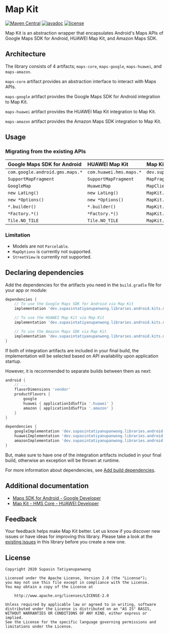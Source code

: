 # Map Kit

[![Maven Central](https://maven-badges.herokuapp.com/maven-central/dev.supasintatiyanupanwong.libraries.android.kits.maps/maps-core/badge.svg)](https://search.maven.org/search?q=g:dev.supasintatiyanupanwong.libraries.android.kits.maps)
[![javadoc](https://javadoc.io/badge2/dev.supasintatiyanupanwong.libraries.android.kits.maps/maps-core/javadoc.svg)](https://javadoc.io/doc/dev.supasintatiyanupanwong.libraries.android.kits.maps/maps-core)
[![license](https://img.shields.io/github/license/SupasinTatiyanupanwong/map-kit-android.svg)](https://www.apache.org/licenses/LICENSE-2.0)

Map Kit is an abstraction wrapper that encapsulates Android's Maps APIs of Google Maps SDK for Android, HUAWEI Map Kit, and Amazon Maps SDK.

## Architecture

The library consists of 4 artifacts; `maps-core`, `maps-google`, `maps-huawei`, and `maps-amazon`.

`maps-core` artifact provides an abstraction interface to interact with Maps APIs.

`maps-google` artifact provides the Google Maps SDK for Android integration to Map Kit.

`maps-huawei` artifact provides the HUAWEI Map Kit integration to Map Kit.

`maps-amazon` artifact provides the Amazon Maps SDK integration to Map Kit.

## Usage

### Migrating from the existing APIs

| Google Maps SDK for Android       | HUAWEI Map Kit            | Map Kit                                                      |
|:--------------------------------- |:------------------------- |:------------------------------------------------------------ |
| ``com.google.android.gms.maps.*`` | ``com.huawei.hms.maps.*`` | ``dev.supasintatiyanupanwong.libraries.android.kits.maps.*`` |
| ``SupportMapFragment``            | ``SupportMapFragment``    | ``MapFragment``                                              |
| ``GoogleMap``                     | ``HuaweiMap``             | ``MapClient``                                                |
| ``new LatLng()``                  | ``new LatLng()``          | ``MapKit.newLatLng()``                                       |
| ``new *Options()``                | ``new *Options()``        | ``MapKit.new*Options()``                                     |
| ``*.builder()``                   | ``*.builder()``           | ``MapKit.new*Builder()``                                     |
| ``*Factory.*()``                  | ``*Factory.*()``          | ``MapKit.get*Factory().*()``                                 |
| ``Tile.NO_TILE``                  | ``Tile.NO_TILE``          | ``MapKit.noTile()``                                          |

### Limitation

* Models are not `Parcelable`.
* `MapOptions` is currently not supported.
* `StreetView` is currently not supported.

## Declaring dependencies

Add the dependencies for the artifacts you need in the `build.gradle` file for your app or module:

```groovy
dependencies {
    // To use the Google Maps SDK for Android via Map Kit
    implementation 'dev.supasintatiyanupanwong.libraries.android.kits.maps:maps-google:2.0.0'

    // To use the HUAWEI Map Kit via Map Kit
    implementation 'dev.supasintatiyanupanwong.libraries.android.kits.maps:maps-huawei:2.0.0'

    // To use the Amazon Maps SDK via Map Kit
    implementation 'dev.supasintatiyanupanwong.libraries.android.kits.maps:maps-amazon:2.0.0-alpha01'
}
```

If both of integration artifacts are included in your final build, the implementation will be selected based on API availability upon application startup.

However, it is recommended to separate builds between them as next:

```groovy
android {
    // ...
    flavorDimensions 'vendor'
    productFlavors {
        google
        huawei { applicationIdSuffix '.huawei' }
        amazon { applicationIdSuffix '.amazon' }
    }
}

dependencies {
    googleImplementation 'dev.supasintatiyanupanwong.libraries.android.kits.maps:maps-google:2.0.0'
    huaweiImplementation 'dev.supasintatiyanupanwong.libraries.android.kits.maps:maps-huawei:2.0.0'
    amazonImplementation 'dev.supasintatiyanupanwong.libraries.android.kits.maps:maps-amazon:2.0.0-alpha01'
}
```

But, make sure to have one of the integration artifacts included in your final build, otherwise an exception will be thrown at runtime.

For more information about dependencies, see [Add build dependencies](https://developer.android.com/studio/build/dependencies).

## Additional documentation

* [Maps SDK for Android - Google Developer](https://developers.google.com/maps/documentation/android-sdk/intro)
* [Map Kit - HMS Core - HUAWEI Developer](https://developer.huawei.com/consumer/en/hms/huawei-MapKit)

## Feedback

Your feedback helps make Map Kit better. Let us know if you discover new issues or have ideas for improving this library.
Please take a look at the [existing issues](https://github.com/SupasinTatiyanupanwong/map-kit-android/issues) in this library before you create a new one.

## License

```
Copyright 2020 Supasin Tatiyanupanwong

Licensed under the Apache License, Version 2.0 (the "License");
you may not use this file except in compliance with the License.
You may obtain a copy of the License at

    http://www.apache.org/licenses/LICENSE-2.0

Unless required by applicable law or agreed to in writing, software
distributed under the License is distributed on an "AS IS" BASIS,
WITHOUT WARRANTIES OR CONDITIONS OF ANY KIND, either express or implied.
See the License for the specific language governing permissions and
limitations under the License.
```
